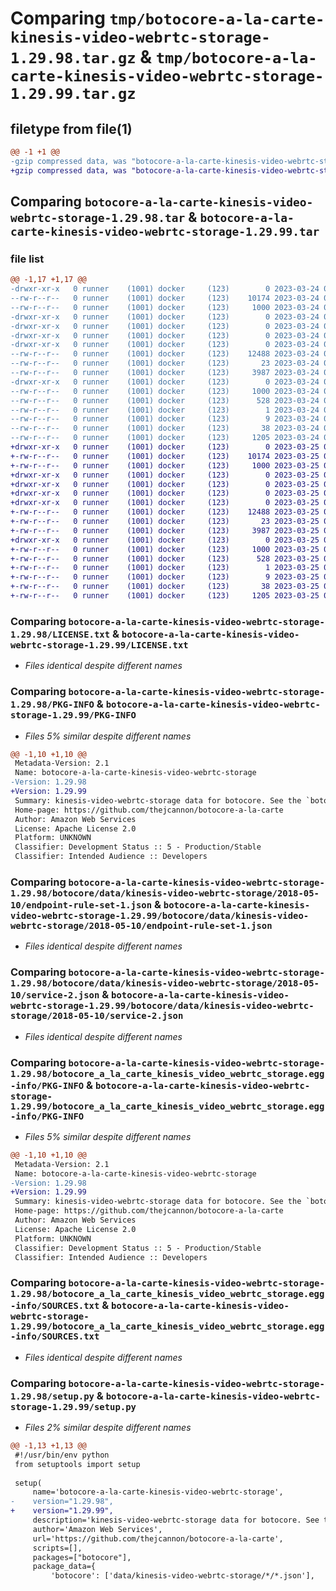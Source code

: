 # Comparing `tmp/botocore-a-la-carte-kinesis-video-webrtc-storage-1.29.98.tar.gz` & `tmp/botocore-a-la-carte-kinesis-video-webrtc-storage-1.29.99.tar.gz`

## filetype from file(1)

```diff
@@ -1 +1 @@
-gzip compressed data, was "botocore-a-la-carte-kinesis-video-webrtc-storage-1.29.98.tar", last modified: Fri Mar 24 01:24:26 2023, max compression
+gzip compressed data, was "botocore-a-la-carte-kinesis-video-webrtc-storage-1.29.99.tar", last modified: Sat Mar 25 01:22:50 2023, max compression
```

## Comparing `botocore-a-la-carte-kinesis-video-webrtc-storage-1.29.98.tar` & `botocore-a-la-carte-kinesis-video-webrtc-storage-1.29.99.tar`

### file list

```diff
@@ -1,17 +1,17 @@
-drwxr-xr-x   0 runner    (1001) docker     (123)        0 2023-03-24 01:24:26.118008 botocore-a-la-carte-kinesis-video-webrtc-storage-1.29.98/
--rw-r--r--   0 runner    (1001) docker     (123)    10174 2023-03-24 01:24:25.000000 botocore-a-la-carte-kinesis-video-webrtc-storage-1.29.98/LICENSE.txt
--rw-r--r--   0 runner    (1001) docker     (123)     1000 2023-03-24 01:24:26.118008 botocore-a-la-carte-kinesis-video-webrtc-storage-1.29.98/PKG-INFO
-drwxr-xr-x   0 runner    (1001) docker     (123)        0 2023-03-24 01:24:26.118008 botocore-a-la-carte-kinesis-video-webrtc-storage-1.29.98/botocore/
-drwxr-xr-x   0 runner    (1001) docker     (123)        0 2023-03-24 01:24:26.118008 botocore-a-la-carte-kinesis-video-webrtc-storage-1.29.98/botocore/data/
-drwxr-xr-x   0 runner    (1001) docker     (123)        0 2023-03-24 01:24:26.118008 botocore-a-la-carte-kinesis-video-webrtc-storage-1.29.98/botocore/data/kinesis-video-webrtc-storage/
-drwxr-xr-x   0 runner    (1001) docker     (123)        0 2023-03-24 01:24:26.118008 botocore-a-la-carte-kinesis-video-webrtc-storage-1.29.98/botocore/data/kinesis-video-webrtc-storage/2018-05-10/
--rw-r--r--   0 runner    (1001) docker     (123)    12488 2023-03-24 01:23:57.000000 botocore-a-la-carte-kinesis-video-webrtc-storage-1.29.98/botocore/data/kinesis-video-webrtc-storage/2018-05-10/endpoint-rule-set-1.json
--rw-r--r--   0 runner    (1001) docker     (123)       23 2023-03-24 01:23:57.000000 botocore-a-la-carte-kinesis-video-webrtc-storage-1.29.98/botocore/data/kinesis-video-webrtc-storage/2018-05-10/paginators-1.json
--rw-r--r--   0 runner    (1001) docker     (123)     3987 2023-03-24 01:23:57.000000 botocore-a-la-carte-kinesis-video-webrtc-storage-1.29.98/botocore/data/kinesis-video-webrtc-storage/2018-05-10/service-2.json
-drwxr-xr-x   0 runner    (1001) docker     (123)        0 2023-03-24 01:24:26.118008 botocore-a-la-carte-kinesis-video-webrtc-storage-1.29.98/botocore_a_la_carte_kinesis_video_webrtc_storage.egg-info/
--rw-r--r--   0 runner    (1001) docker     (123)     1000 2023-03-24 01:24:26.000000 botocore-a-la-carte-kinesis-video-webrtc-storage-1.29.98/botocore_a_la_carte_kinesis_video_webrtc_storage.egg-info/PKG-INFO
--rw-r--r--   0 runner    (1001) docker     (123)      528 2023-03-24 01:24:26.000000 botocore-a-la-carte-kinesis-video-webrtc-storage-1.29.98/botocore_a_la_carte_kinesis_video_webrtc_storage.egg-info/SOURCES.txt
--rw-r--r--   0 runner    (1001) docker     (123)        1 2023-03-24 01:24:26.000000 botocore-a-la-carte-kinesis-video-webrtc-storage-1.29.98/botocore_a_la_carte_kinesis_video_webrtc_storage.egg-info/dependency_links.txt
--rw-r--r--   0 runner    (1001) docker     (123)        9 2023-03-24 01:24:26.000000 botocore-a-la-carte-kinesis-video-webrtc-storage-1.29.98/botocore_a_la_carte_kinesis_video_webrtc_storage.egg-info/top_level.txt
--rw-r--r--   0 runner    (1001) docker     (123)       38 2023-03-24 01:24:26.118008 botocore-a-la-carte-kinesis-video-webrtc-storage-1.29.98/setup.cfg
--rw-r--r--   0 runner    (1001) docker     (123)     1205 2023-03-24 01:24:25.000000 botocore-a-la-carte-kinesis-video-webrtc-storage-1.29.98/setup.py
+drwxr-xr-x   0 runner    (1001) docker     (123)        0 2023-03-25 01:22:50.047978 botocore-a-la-carte-kinesis-video-webrtc-storage-1.29.99/
+-rw-r--r--   0 runner    (1001) docker     (123)    10174 2023-03-25 01:22:49.000000 botocore-a-la-carte-kinesis-video-webrtc-storage-1.29.99/LICENSE.txt
+-rw-r--r--   0 runner    (1001) docker     (123)     1000 2023-03-25 01:22:50.047978 botocore-a-la-carte-kinesis-video-webrtc-storage-1.29.99/PKG-INFO
+drwxr-xr-x   0 runner    (1001) docker     (123)        0 2023-03-25 01:22:50.047978 botocore-a-la-carte-kinesis-video-webrtc-storage-1.29.99/botocore/
+drwxr-xr-x   0 runner    (1001) docker     (123)        0 2023-03-25 01:22:50.047978 botocore-a-la-carte-kinesis-video-webrtc-storage-1.29.99/botocore/data/
+drwxr-xr-x   0 runner    (1001) docker     (123)        0 2023-03-25 01:22:50.047978 botocore-a-la-carte-kinesis-video-webrtc-storage-1.29.99/botocore/data/kinesis-video-webrtc-storage/
+drwxr-xr-x   0 runner    (1001) docker     (123)        0 2023-03-25 01:22:50.047978 botocore-a-la-carte-kinesis-video-webrtc-storage-1.29.99/botocore/data/kinesis-video-webrtc-storage/2018-05-10/
+-rw-r--r--   0 runner    (1001) docker     (123)    12488 2023-03-25 01:22:12.000000 botocore-a-la-carte-kinesis-video-webrtc-storage-1.29.99/botocore/data/kinesis-video-webrtc-storage/2018-05-10/endpoint-rule-set-1.json
+-rw-r--r--   0 runner    (1001) docker     (123)       23 2023-03-25 01:22:12.000000 botocore-a-la-carte-kinesis-video-webrtc-storage-1.29.99/botocore/data/kinesis-video-webrtc-storage/2018-05-10/paginators-1.json
+-rw-r--r--   0 runner    (1001) docker     (123)     3987 2023-03-25 01:22:12.000000 botocore-a-la-carte-kinesis-video-webrtc-storage-1.29.99/botocore/data/kinesis-video-webrtc-storage/2018-05-10/service-2.json
+drwxr-xr-x   0 runner    (1001) docker     (123)        0 2023-03-25 01:22:50.047978 botocore-a-la-carte-kinesis-video-webrtc-storage-1.29.99/botocore_a_la_carte_kinesis_video_webrtc_storage.egg-info/
+-rw-r--r--   0 runner    (1001) docker     (123)     1000 2023-03-25 01:22:50.000000 botocore-a-la-carte-kinesis-video-webrtc-storage-1.29.99/botocore_a_la_carte_kinesis_video_webrtc_storage.egg-info/PKG-INFO
+-rw-r--r--   0 runner    (1001) docker     (123)      528 2023-03-25 01:22:50.000000 botocore-a-la-carte-kinesis-video-webrtc-storage-1.29.99/botocore_a_la_carte_kinesis_video_webrtc_storage.egg-info/SOURCES.txt
+-rw-r--r--   0 runner    (1001) docker     (123)        1 2023-03-25 01:22:50.000000 botocore-a-la-carte-kinesis-video-webrtc-storage-1.29.99/botocore_a_la_carte_kinesis_video_webrtc_storage.egg-info/dependency_links.txt
+-rw-r--r--   0 runner    (1001) docker     (123)        9 2023-03-25 01:22:50.000000 botocore-a-la-carte-kinesis-video-webrtc-storage-1.29.99/botocore_a_la_carte_kinesis_video_webrtc_storage.egg-info/top_level.txt
+-rw-r--r--   0 runner    (1001) docker     (123)       38 2023-03-25 01:22:50.047978 botocore-a-la-carte-kinesis-video-webrtc-storage-1.29.99/setup.cfg
+-rw-r--r--   0 runner    (1001) docker     (123)     1205 2023-03-25 01:22:49.000000 botocore-a-la-carte-kinesis-video-webrtc-storage-1.29.99/setup.py
```

### Comparing `botocore-a-la-carte-kinesis-video-webrtc-storage-1.29.98/LICENSE.txt` & `botocore-a-la-carte-kinesis-video-webrtc-storage-1.29.99/LICENSE.txt`

 * *Files identical despite different names*

### Comparing `botocore-a-la-carte-kinesis-video-webrtc-storage-1.29.98/PKG-INFO` & `botocore-a-la-carte-kinesis-video-webrtc-storage-1.29.99/PKG-INFO`

 * *Files 5% similar despite different names*

```diff
@@ -1,10 +1,10 @@
 Metadata-Version: 2.1
 Name: botocore-a-la-carte-kinesis-video-webrtc-storage
-Version: 1.29.98
+Version: 1.29.99
 Summary: kinesis-video-webrtc-storage data for botocore. See the `botocore-a-la-carte` package for more info.
 Home-page: https://github.com/thejcannon/botocore-a-la-carte
 Author: Amazon Web Services
 License: Apache License 2.0
 Platform: UNKNOWN
 Classifier: Development Status :: 5 - Production/Stable
 Classifier: Intended Audience :: Developers
```

### Comparing `botocore-a-la-carte-kinesis-video-webrtc-storage-1.29.98/botocore/data/kinesis-video-webrtc-storage/2018-05-10/endpoint-rule-set-1.json` & `botocore-a-la-carte-kinesis-video-webrtc-storage-1.29.99/botocore/data/kinesis-video-webrtc-storage/2018-05-10/endpoint-rule-set-1.json`

 * *Files identical despite different names*

### Comparing `botocore-a-la-carte-kinesis-video-webrtc-storage-1.29.98/botocore/data/kinesis-video-webrtc-storage/2018-05-10/service-2.json` & `botocore-a-la-carte-kinesis-video-webrtc-storage-1.29.99/botocore/data/kinesis-video-webrtc-storage/2018-05-10/service-2.json`

 * *Files identical despite different names*

### Comparing `botocore-a-la-carte-kinesis-video-webrtc-storage-1.29.98/botocore_a_la_carte_kinesis_video_webrtc_storage.egg-info/PKG-INFO` & `botocore-a-la-carte-kinesis-video-webrtc-storage-1.29.99/botocore_a_la_carte_kinesis_video_webrtc_storage.egg-info/PKG-INFO`

 * *Files 5% similar despite different names*

```diff
@@ -1,10 +1,10 @@
 Metadata-Version: 2.1
 Name: botocore-a-la-carte-kinesis-video-webrtc-storage
-Version: 1.29.98
+Version: 1.29.99
 Summary: kinesis-video-webrtc-storage data for botocore. See the `botocore-a-la-carte` package for more info.
 Home-page: https://github.com/thejcannon/botocore-a-la-carte
 Author: Amazon Web Services
 License: Apache License 2.0
 Platform: UNKNOWN
 Classifier: Development Status :: 5 - Production/Stable
 Classifier: Intended Audience :: Developers
```

### Comparing `botocore-a-la-carte-kinesis-video-webrtc-storage-1.29.98/botocore_a_la_carte_kinesis_video_webrtc_storage.egg-info/SOURCES.txt` & `botocore-a-la-carte-kinesis-video-webrtc-storage-1.29.99/botocore_a_la_carte_kinesis_video_webrtc_storage.egg-info/SOURCES.txt`

 * *Files identical despite different names*

### Comparing `botocore-a-la-carte-kinesis-video-webrtc-storage-1.29.98/setup.py` & `botocore-a-la-carte-kinesis-video-webrtc-storage-1.29.99/setup.py`

 * *Files 2% similar despite different names*

```diff
@@ -1,13 +1,13 @@
 #!/usr/bin/env python
 from setuptools import setup
 
 setup(
     name='botocore-a-la-carte-kinesis-video-webrtc-storage',
-    version="1.29.98",
+    version="1.29.99",
     description='kinesis-video-webrtc-storage data for botocore. See the `botocore-a-la-carte` package for more info.',
     author='Amazon Web Services',
     url='https://github.com/thejcannon/botocore-a-la-carte',
     scripts=[],
     packages=["botocore"],
     package_data={
         'botocore': ['data/kinesis-video-webrtc-storage/*/*.json'],
```

